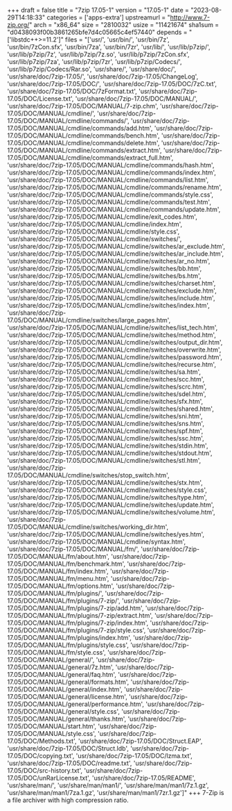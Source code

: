 +++
draft = false
title = "7zip 17.05-1"
version = "17.05-1"
date = "2023-08-29T14:18:33"
categories = ['apps-extra']
upstreamurl = "http://www.7-zip.org/"
arch = "x86_64"
size = "2810032"
usize = "11421674"
sha1sum = "d0438093f00b3861265bfe7d4c05665c4ef57440"
depends = "['libstdc++>=11.2']"
files = "['usr/', 'usr/bin/', 'usr/bin/7z', 'usr/bin/7zCon.sfx', 'usr/bin/7za', 'usr/bin/7zr', 'usr/lib/', 'usr/lib/p7zip/', 'usr/lib/p7zip/7z', 'usr/lib/p7zip/7z.so', 'usr/lib/p7zip/7zCon.sfx', 'usr/lib/p7zip/7za', 'usr/lib/p7zip/7zr', 'usr/lib/p7zip/Codecs/', 'usr/lib/p7zip/Codecs/Rar.so', 'usr/share/', 'usr/share/doc/', 'usr/share/doc/7zip-17.05/', 'usr/share/doc/7zip-17.05/ChangeLog', 'usr/share/doc/7zip-17.05/DOC/', 'usr/share/doc/7zip-17.05/DOC/7zC.txt', 'usr/share/doc/7zip-17.05/DOC/7zFormat.txt', 'usr/share/doc/7zip-17.05/DOC/License.txt', 'usr/share/doc/7zip-17.05/DOC/MANUAL/', 'usr/share/doc/7zip-17.05/DOC/MANUAL/7-zip.chm', 'usr/share/doc/7zip-17.05/DOC/MANUAL/cmdline/', 'usr/share/doc/7zip-17.05/DOC/MANUAL/cmdline/commands/', 'usr/share/doc/7zip-17.05/DOC/MANUAL/cmdline/commands/add.htm', 'usr/share/doc/7zip-17.05/DOC/MANUAL/cmdline/commands/bench.htm', 'usr/share/doc/7zip-17.05/DOC/MANUAL/cmdline/commands/delete.htm', 'usr/share/doc/7zip-17.05/DOC/MANUAL/cmdline/commands/extract.htm', 'usr/share/doc/7zip-17.05/DOC/MANUAL/cmdline/commands/extract_full.htm', 'usr/share/doc/7zip-17.05/DOC/MANUAL/cmdline/commands/hash.htm', 'usr/share/doc/7zip-17.05/DOC/MANUAL/cmdline/commands/index.htm', 'usr/share/doc/7zip-17.05/DOC/MANUAL/cmdline/commands/list.htm', 'usr/share/doc/7zip-17.05/DOC/MANUAL/cmdline/commands/rename.htm', 'usr/share/doc/7zip-17.05/DOC/MANUAL/cmdline/commands/style.css', 'usr/share/doc/7zip-17.05/DOC/MANUAL/cmdline/commands/test.htm', 'usr/share/doc/7zip-17.05/DOC/MANUAL/cmdline/commands/update.htm', 'usr/share/doc/7zip-17.05/DOC/MANUAL/cmdline/exit_codes.htm', 'usr/share/doc/7zip-17.05/DOC/MANUAL/cmdline/index.htm', 'usr/share/doc/7zip-17.05/DOC/MANUAL/cmdline/style.css', 'usr/share/doc/7zip-17.05/DOC/MANUAL/cmdline/switches/', 'usr/share/doc/7zip-17.05/DOC/MANUAL/cmdline/switches/ar_exclude.htm', 'usr/share/doc/7zip-17.05/DOC/MANUAL/cmdline/switches/ar_include.htm', 'usr/share/doc/7zip-17.05/DOC/MANUAL/cmdline/switches/ar_no.htm', 'usr/share/doc/7zip-17.05/DOC/MANUAL/cmdline/switches/bb.htm', 'usr/share/doc/7zip-17.05/DOC/MANUAL/cmdline/switches/bs.htm', 'usr/share/doc/7zip-17.05/DOC/MANUAL/cmdline/switches/charset.htm', 'usr/share/doc/7zip-17.05/DOC/MANUAL/cmdline/switches/exclude.htm', 'usr/share/doc/7zip-17.05/DOC/MANUAL/cmdline/switches/include.htm', 'usr/share/doc/7zip-17.05/DOC/MANUAL/cmdline/switches/index.htm', 'usr/share/doc/7zip-17.05/DOC/MANUAL/cmdline/switches/large_pages.htm', 'usr/share/doc/7zip-17.05/DOC/MANUAL/cmdline/switches/list_tech.htm', 'usr/share/doc/7zip-17.05/DOC/MANUAL/cmdline/switches/method.htm', 'usr/share/doc/7zip-17.05/DOC/MANUAL/cmdline/switches/output_dir.htm', 'usr/share/doc/7zip-17.05/DOC/MANUAL/cmdline/switches/overwrite.htm', 'usr/share/doc/7zip-17.05/DOC/MANUAL/cmdline/switches/password.htm', 'usr/share/doc/7zip-17.05/DOC/MANUAL/cmdline/switches/recurse.htm', 'usr/share/doc/7zip-17.05/DOC/MANUAL/cmdline/switches/sa.htm', 'usr/share/doc/7zip-17.05/DOC/MANUAL/cmdline/switches/scc.htm', 'usr/share/doc/7zip-17.05/DOC/MANUAL/cmdline/switches/scrc.htm', 'usr/share/doc/7zip-17.05/DOC/MANUAL/cmdline/switches/sdel.htm', 'usr/share/doc/7zip-17.05/DOC/MANUAL/cmdline/switches/sfx.htm', 'usr/share/doc/7zip-17.05/DOC/MANUAL/cmdline/switches/shared.htm', 'usr/share/doc/7zip-17.05/DOC/MANUAL/cmdline/switches/sni.htm', 'usr/share/doc/7zip-17.05/DOC/MANUAL/cmdline/switches/sns.htm', 'usr/share/doc/7zip-17.05/DOC/MANUAL/cmdline/switches/spf.htm', 'usr/share/doc/7zip-17.05/DOC/MANUAL/cmdline/switches/ssc.htm', 'usr/share/doc/7zip-17.05/DOC/MANUAL/cmdline/switches/stdin.htm', 'usr/share/doc/7zip-17.05/DOC/MANUAL/cmdline/switches/stdout.htm', 'usr/share/doc/7zip-17.05/DOC/MANUAL/cmdline/switches/stl.htm', 'usr/share/doc/7zip-17.05/DOC/MANUAL/cmdline/switches/stop_switch.htm', 'usr/share/doc/7zip-17.05/DOC/MANUAL/cmdline/switches/stx.htm', 'usr/share/doc/7zip-17.05/DOC/MANUAL/cmdline/switches/style.css', 'usr/share/doc/7zip-17.05/DOC/MANUAL/cmdline/switches/type.htm', 'usr/share/doc/7zip-17.05/DOC/MANUAL/cmdline/switches/update.htm', 'usr/share/doc/7zip-17.05/DOC/MANUAL/cmdline/switches/volume.htm', 'usr/share/doc/7zip-17.05/DOC/MANUAL/cmdline/switches/working_dir.htm', 'usr/share/doc/7zip-17.05/DOC/MANUAL/cmdline/switches/yes.htm', 'usr/share/doc/7zip-17.05/DOC/MANUAL/cmdline/syntax.htm', 'usr/share/doc/7zip-17.05/DOC/MANUAL/fm/', 'usr/share/doc/7zip-17.05/DOC/MANUAL/fm/about.htm', 'usr/share/doc/7zip-17.05/DOC/MANUAL/fm/benchmark.htm', 'usr/share/doc/7zip-17.05/DOC/MANUAL/fm/index.htm', 'usr/share/doc/7zip-17.05/DOC/MANUAL/fm/menu.htm', 'usr/share/doc/7zip-17.05/DOC/MANUAL/fm/options.htm', 'usr/share/doc/7zip-17.05/DOC/MANUAL/fm/plugins/', 'usr/share/doc/7zip-17.05/DOC/MANUAL/fm/plugins/7-zip/', 'usr/share/doc/7zip-17.05/DOC/MANUAL/fm/plugins/7-zip/add.htm', 'usr/share/doc/7zip-17.05/DOC/MANUAL/fm/plugins/7-zip/extract.htm', 'usr/share/doc/7zip-17.05/DOC/MANUAL/fm/plugins/7-zip/index.htm', 'usr/share/doc/7zip-17.05/DOC/MANUAL/fm/plugins/7-zip/style.css', 'usr/share/doc/7zip-17.05/DOC/MANUAL/fm/plugins/index.htm', 'usr/share/doc/7zip-17.05/DOC/MANUAL/fm/plugins/style.css', 'usr/share/doc/7zip-17.05/DOC/MANUAL/fm/style.css', 'usr/share/doc/7zip-17.05/DOC/MANUAL/general/', 'usr/share/doc/7zip-17.05/DOC/MANUAL/general/7z.htm', 'usr/share/doc/7zip-17.05/DOC/MANUAL/general/faq.htm', 'usr/share/doc/7zip-17.05/DOC/MANUAL/general/formats.htm', 'usr/share/doc/7zip-17.05/DOC/MANUAL/general/index.htm', 'usr/share/doc/7zip-17.05/DOC/MANUAL/general/license.htm', 'usr/share/doc/7zip-17.05/DOC/MANUAL/general/performance.htm', 'usr/share/doc/7zip-17.05/DOC/MANUAL/general/style.css', 'usr/share/doc/7zip-17.05/DOC/MANUAL/general/thanks.htm', 'usr/share/doc/7zip-17.05/DOC/MANUAL/start.htm', 'usr/share/doc/7zip-17.05/DOC/MANUAL/style.css', 'usr/share/doc/7zip-17.05/DOC/Methods.txt', 'usr/share/doc/7zip-17.05/DOC/Struct.EAP', 'usr/share/doc/7zip-17.05/DOC/Struct.ldb', 'usr/share/doc/7zip-17.05/DOC/copying.txt', 'usr/share/doc/7zip-17.05/DOC/lzma.txt', 'usr/share/doc/7zip-17.05/DOC/readme.txt', 'usr/share/doc/7zip-17.05/DOC/src-history.txt', 'usr/share/doc/7zip-17.05/DOC/unRarLicense.txt', 'usr/share/doc/7zip-17.05/README', 'usr/share/man/', 'usr/share/man/man1/', 'usr/share/man/man1/7z.1.gz', 'usr/share/man/man1/7za.1.gz', 'usr/share/man/man1/7zr.1.gz']"
+++
7-Zip is a file archiver with high compression ratio.